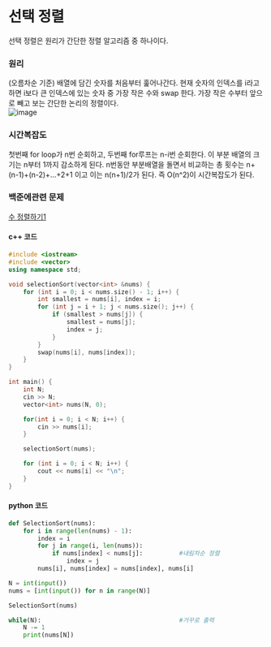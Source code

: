 # 선택 정렬

선택 정렬은 원리가 간단한 정렬 알고리즘 중 하나이다. 

### 원리
(오름차순 기준) 배열에 담긴 숫자를 처음부터 훑어나간다. 현재 숫자의 인덱스를 i라고 하면 i보다 큰 인덱스에 있는 숫자 중 가장 작은 수와 swap 한다.
가장 작은 수부터 앞으로 빼고 보는 간단한 논리의 정렬이다.  
![image](https://user-images.githubusercontent.com/33820372/95770751-d6c94400-0cf4-11eb-8dac-9fb6beaf8471.png)

### 시간복잡도
첫번째 for loop가 n번 순회하고, 두번째 for루프는 n-i번 순회한다. 이 부분 배열의 크기는 n부터 1까지 감소하게 된다. n번동안 부분배열을 돌면서 비교하는 총 횟수는 n+(n-1)+(n-2)+...+2+1 이고 이는 n(n+1)/2가 된다.
즉 O(n^2)이 시간복잡도가 된다.


### 백준에관련 문제

[수 정렬하기1](https://www.acmicpc.net/problem/2750)

#### c++ 코드
```cpp
#include <iostream>
#include <vector>
using namespace std;

void selectionSort(vector<int> &nums) {
	for (int i = 0; i < nums.size() - 1; i++) {
		int smallest = nums[i], index = i;
		for (int j = i + 1; j < nums.size(); j++) {
			if (smallest > nums[j]) {
				smallest = nums[j];
				index = j;
			}
		}
		swap(nums[i], nums[index]);
	}
}

int main() {
	int N;
	cin >> N;
	vector<int> nums(N, 0);

	for(int i = 0; i < N; i++) {
		cin >> nums[i];
	}

	selectionSort(nums);

	for (int i = 0; i < N; i++) {
		cout << nums[i] << "\n";
	}	
}
```

#### python 코드
```python
def SelectionSort(nums):
    for i in range(len(nums) - 1):
        index = i
        for j in range(i, len(nums)):
            if nums[index] < nums[j]:          #내림차순 정렬
                index = j
        nums[i], nums[index] = nums[index], nums[i]

N = int(input())
nums = [int(input()) for n in range(N)]

SelectionSort(nums)

while(N):                                      #거꾸로 출력
    N -= 1
    print(nums[N])
```
